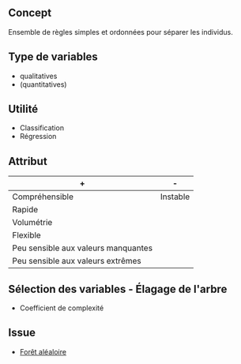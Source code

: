 ## Concept

Ensemble de règles simples et ordonnées pour séparer les individus.

## Type de variables

* qualitatives
* (quantitatives)

## Utilité

* Classification
* Régression

## Attribut

| + | - |
|---|---|
| Compréhensible | Instable |
| Rapide | |
| Volumétrie | |
| Flexible | |
| Peu sensible aux valeurs manquantes | |
| Peu sensible aux valeurs extrêmes | |

## Sélection des variables - Élagage de l'arbre

* Coefficient de complexité

## Issue

* [Forêt aléaloire](https://github.com/gdemare/aide-memoire/tree/master/methodes/foret-aleatoire.md)
